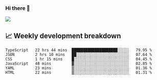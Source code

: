 ### Hi there 👋
<img align="center" src="https://github-readme-stats.vercel.app/api?username=Tumao727&show_icons=true&hide_title=true&theme=dracula" />


## 📈 Weekly development breakdown
<!--START_SECTION:waka-->

```text
TypeScript   22 hrs 44 mins  ████████████████████░░░░░   79.95 %
JSON         2 hrs 10 mins   ██░░░░░░░░░░░░░░░░░░░░░░░   07.64 %
CSS          1 hr 15 mins    █░░░░░░░░░░░░░░░░░░░░░░░░   04.45 %
JavaScript   48 mins         ▓░░░░░░░░░░░░░░░░░░░░░░░░   02.85 %
YAML         23 mins         ▒░░░░░░░░░░░░░░░░░░░░░░░░   01.36 %
HTML         22 mins         ▒░░░░░░░░░░░░░░░░░░░░░░░░   01.31 %
```

<!--END_SECTION:waka-->